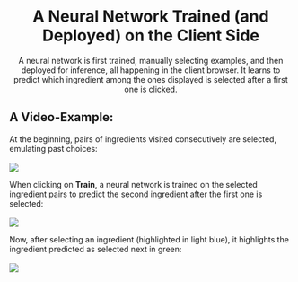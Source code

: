 <h1 align="center">A Neural Network Trained (and Deployed) on the Client Side</h1>


<p align="center">
    A neural network is first trained, manually selecting examples, and then deployed for inference, all happening in the client browser. It learns to predict which ingredient among the ones displayed is selected after a first one is clicked.
</p>


## A Video-Example:

At the beginning, pairs of ingredients visited consecutively are selected, emulating past choices:
<br><br>
![](https://github.com/MattiaSarti/next-ingredient-prediction/raw/main/readme_videos/sample_collection.gif)

When clicking on **Train**, a neural network is trained on the selected ingredient pairs to predict the second ingredient after the first one is selected:
<br><br>
![](https://github.com/MattiaSarti/next-ingredient-prediction/raw/main/readme_videos/training.gif)

Now, after selecting an ingredient (highlighted in light blue), it highlights the ingredient predicted as selected next in green:
<br><br>
![](https://github.com/MattiaSarti/next-ingredient-prediction/raw/main/readme_videos/inference.gif)
